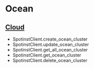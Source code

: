 # Ocean

## [Cloud](./cloud.md)

 * SpotinstClient.create_ocean_cluster
 * SpotinstClient.update_ocean_cluster
 * SpotinstClient.get_all_ocean_cluster
 * SpotinstClient.get_ocean_cluster
 * SpotinstClient.delete_ocean_cluster
